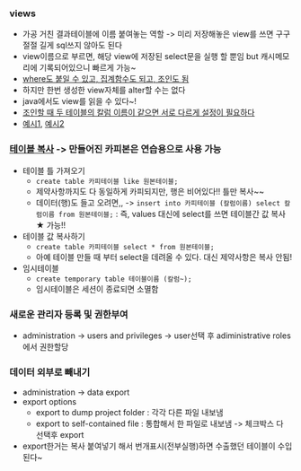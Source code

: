 ### views
- 가공 거친 결과테이블에 이름 붙여놓는 역할 -> 미리 저장해놓은 view를 쓰면 구구절절 길게 sql쓰지 않아도 된다
- view이름으로 부르면, 해당 view에 저장된 select문을 실행 할 뿐임 but 캐시메모리에 기록되어있으니 빠르게 가능~
- [where도 붙일 수 있고, 집계함수도 되고, 조인도 됨](../src/220721_01.sql)
- 하지만 한번 생성한 view자체를 alter할 수는 없다
- java에서도 view를 읽을 수 있다~!
- [조인할 때 두 테이블의 칼럼 이름이 같으면 서로 다르게 설정이 필요하다](../src/220721_04.sql)
- [예시1](../src/220721_02.sql), [예시2](../src/220721_03.sql)

### [테이블 복사](../src/220721_05.sql) -> 만들어진 카피본은 연습용으로 사용 가능
- 테이블 틀 가져오기
  - `create table 카피테이블 like 원본테이블;`
  - 제약사항까지도 다 동일하게 카피되지만, 행은 비어있다!! 틀만 복사~~
  - 데이터(행)도 들고 오려면,, -> `insert into 카피테이블 (칼럼이름) select 칼럼이름 from 원본테이블;`
  : 즉, values 대신에 select를 쓰면 테이블간 값 복사★ 가능!!
- 테이블 값 복사하기
  - `create table 카피테이블 select * from 원본테이블;`
  - 아예 테이블 만들 때 부터 select을 데려올 수 있다. 대신 제약사항은 복사 안됨!
- 임시테이블
  - `create temporary table 테이블이름 (칼럼~);`
  - 임시테이블은 세션이 종료되면 소멸함

### 새로운 관리자 등록 및 권한부여
- administration -> users and privileges -> user선택 후 adiministrative roles에서 권한할당

### 데이터 외부로 빼내기
- administration -> data export
- export options 
  - export to dump project folder : 각각 다른 파일 내보냄
  - export to self-contained file : 통합해서 한 파일로 내보냄 -> 체크박스 다 선택후 export
- export한거는 복사 붙여넣기 해서 번개표시(전부실행)하면 수출했던 테이블이 수입된다~